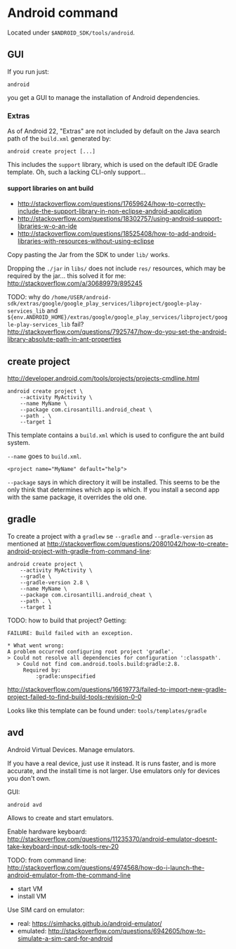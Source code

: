 # Android command

Located under `$ANDROID_SDK/tools/android`.

## GUI

If you run just:

    android

you get a GUI to manage the installation of Android dependencies.

### Extras

As of Android 22, "Extras" are not included by default on the Java search path of the `build.xml` generated by:

    android create project [...]

This includes the `support` library, which is used on the default IDE Gradle template. Oh, such a lacking CLI-only support...

#### support libraries on ant build

- <http://stackoverflow.com/questions/17659624/how-to-correctly-include-the-support-library-in-non-eclipse-android-application>
- <http://stackoverflow.com/questions/18302757/using-android-support-libraries-w-o-an-ide>
- <http://stackoverflow.com/questions/18525408/how-to-add-android-libraries-with-resources-without-using-eclipse>

Copy pasting the Jar from the SDK to under `lib/` works.

Dropping the `./jar` in `libs/` does not include `res/` resources, which may be required by the jar... this solved it for me: <http://stackoverflow.com/a/30689979/895245>

TODO: why do `/home/USER/android-sdk/extras/google/google_play_services/libproject/google-play-services_lib` and `${env.ANDROID_HOME}/extras/google/google_play_services/libproject/google-play-services_lib` fail? <http://stackoverflow.com/questions/7925747/how-do-you-set-the-android-library-absolute-path-in-ant-properties>

## create project

<http://developer.android.com/tools/projects/projects-cmdline.html>

    android create project \
        --activity MyActivity \
        --name MyName \
        --package com.cirosantilli.android_cheat \
        --path . \
        --target 1

This template contains a `build.xml` which is used to configure the ant build system.

`--name` goes to `build.xml`.

    <project name="MyName" default="help">

`--package` says in which directory it will be installed. This seems to be the only think that determines which app is which. If you install a second app with the same package, it overrides the old one.

## gradle

To create a project with a `gradlew`  se `--gradle` and `--gradle-version` as mentioned at <http://stackoverflow.com/questions/20801042/how-to-create-android-project-with-gradle-from-command-line>:

    android create project \
        --activity MyActivity \
        --gradle \
        --gradle-version 2.8 \
        --name MyName \
        --package com.cirosantilli.android_cheat \
        --path . \
        --target 1

TODO: how to build that project? Getting:

    FAILURE: Build failed with an exception.

    * What went wrong:
    A problem occurred configuring root project 'gradle'.
    > Could not resolve all dependencies for configuration ':classpath'.
       > Could not find com.android.tools.build:gradle:2.8.
         Required by:
             :gradle:unspecified

<http://stackoverflow.com/questions/16619773/failed-to-import-new-gradle-project-failed-to-find-build-tools-revision-0-0>

Looks like this template can be found under: `tools/templates/gradle`

## avd

Android Virtual Devices. Manage emulators.

If you have a real device, just use it instead. It is runs faster, and is more accurate, and the install time is not larger. Use emulators only for devices you don't own.

GUI:

    android avd

Allows to create and start emulators.

Enable hardware keyboard: <http://stackoverflow.com/questions/11235370/android-emulator-doesnt-take-keyboard-input-sdk-tools-rev-20>

TODO: from command line: <http://stackoverflow.com/questions/4974568/how-do-i-launch-the-android-emulator-from-the-command-line>

- start VM
- install VM

Use SIM card on emulator:

- real: <https://simhacks.github.io/android-emulator/>
- emulated: <http://stackoverflow.com/questions/6942605/how-to-simulate-a-sim-card-for-android>
